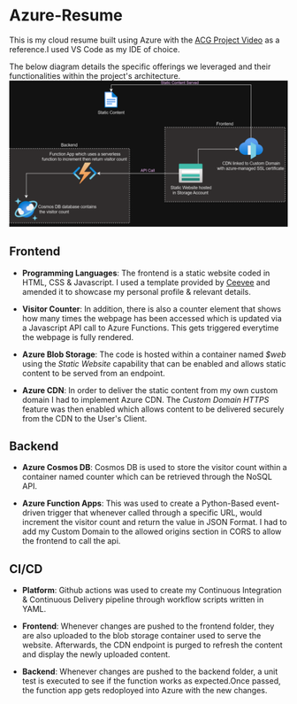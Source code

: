 # Azure-Resume

This is my cloud resume built using Azure with the [ACG Project Video](https://www.youtube.com/watch?v=ieYrBWmkfno&t=635s) as a reference.I used VS Code as my IDE of choice.

The below diagram details the specific offerings we leveraged and their functionalities within the project's architecture.
![Alt text](Other/image.png)

## Frontend

- **Programming Languages**: The frontend is a static website coded in HTML, CSS & Javascript. I used a template provided by [Ceevee](https://www.styleshout.com/free-templates/ceevee/) and amended it to showcase my personal profile & relevant details.

- **Visitor Counter**: In addition, there is also a counter element that shows how many times the webpage has been accessed which is updated via a Javascript API call to Azure Functions. This gets triggered everytime the webpage is fully rendered.

- **Azure Blob Storage**: The code is hosted within a container named *$web* using the *Static Website* capability that can be enabled and allows static content to be served from an endpoint.

- **Azure CDN**: In order to deliver the static content from my own custom domain I had to implement Azure CDN. The *Custom Domain HTTPS* feature was then enabled which allows content to be delivered securely from the CDN to the User's Client.

## Backend

- **Azure Cosmos DB**: Cosmos DB is used to store the visitor count within a container named counter which can be retrieved through the NoSQL API.

- **Azure Function Apps**: This was used to create a Python-Based event-driven trigger that whenever called through a specific URL, would increment the visitor count and return the value in JSON Format. I had to add my Custom Domain to the allowed origins section in CORS to allow the frontend to call the api.

## CI/CD

- **Platform**: Github actions was used to create my Continuous Integration & Continuous Delivery pipeline through workflow scripts written in YAML.

- **Frontend**: Whenever changes are pushed to the frontend folder, they are also uploaded to the blob storage container used to serve the website. Afterwards, the CDN endpoint is purged to refresh the content and display the newly uploaded content.

- **Backend**: Whenever changes are pushed to the backend folder, a unit test is executed to see if the function works as expected.Once passed, the function app gets redoployed into Azure with the new changes.